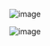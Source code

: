 ![image](https://user-images.githubusercontent.com/108928206/188142730-3a15e643-032f-42c5-8724-94491d334e1c.png)

![image](https://user-images.githubusercontent.com/108928206/188143070-ed5742fa-6049-4d87-92c8-8faa2f9ae5d1.png)

